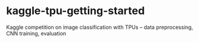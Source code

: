 # kaggle-tpu-getting-started
Kaggle competition on image classification with TPUs – data preprocessing, CNN training, evaluation
